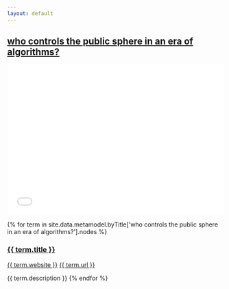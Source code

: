 ```yaml
---
layout: default
---
```

<style>
.initial-content {
  padding-left:5%;
  padding-right:25px;
}
iframe {
  background: url('/loader.jpg') no-repeat center top;
  background-size: 150px 150px;
  min-height: 350px;
}
</style>

## <a href='/_pages/embed?t=who controls the public sphere in an era of algorithms?'>who controls the public sphere in an era of algorithms?</a>

<iframe style='border:0px;background=white;' width='100%' src='{{site.data.urls.unitiddler}}/#who controls the public sphere in an era of algorithms?'></iframe>

{% for term in site.data.metamodel.byTitle['who controls the public sphere in an era of algorithms?'].nodes %}
### <a href='/_pages/embed?t={{ term.title | url_encode }}'>{{ term.title }}</a>

<a href='{{ term.website | url_encode }}'>{{ term.website }}</a>
<a href='{{ term.url | url_encode }}'>{{ term.url }}</a>

{{ term.description }}
{% endfor %}
